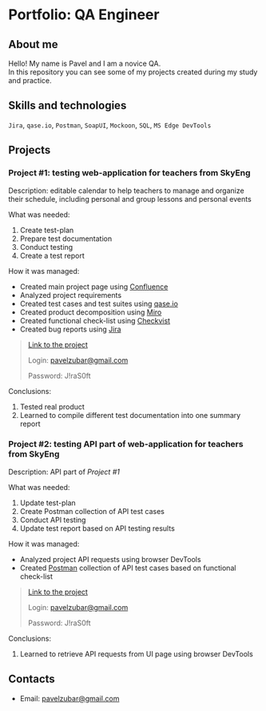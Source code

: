 # Portfolio: QA Engineer

## About me

Hello! My name is Pavel and I am a novice QA.  
In this repository you can see some of my projects created during my study and practice.

## Skills and technologies

`Jira`, `qase.io`, `Postman`, `SoapUI`, `Mockoon`, `SQL`, `MS Edge DevTools`

## Projects

### Project #1: testing web-application for teachers from SkyEng

Description: editable calendar to help teachers to manage and organize their schedule, including personal and group lessons and personal events

What was needed:
1. Create test-plan
2. Prepare test documentation
3. Conduct testing
4. Create a test report

How it was managed: 
- Created main project page using [Confluence](https://www.atlassian.com/software/confluence)
- Analyzed project requirements
- Created test cases and test suites using [qase.io](https://app.qase.io/)
- Created product decomposition using [Miro](https://miro.com/)
- Created functional check-list using [Checkvist](https://checkvist.com/)
- Created bug reports using [Jira](https://www.atlassian.com/software/jira)

> [Link to the project](https://pavelzubar.atlassian.net/l/cp/m41cFKeC "Confluence page")
>
> Login: pavelzubar@gmail.com
>
> Password: J!raS0ft

Conclusions:
1. Tested real product
2. Learned to compile different test documentation into one summary report

### Project #2: testing API part of web-application for teachers from SkyEng

Description: API part of *Project #1*

What was needed:
1. Update test-plan
2. Create Postman collection of API test cases
3. Conduct API testing
4. Update test report based on API testing results

How it was managed:
- Analyzed project API requests using browser DevTools
- Created [Postman](https://www.postman.com/) collection of API test cases based on functional check-list

> [Link to the project](https://pavelzubar.atlassian.net/l/cp/m41cFKeC "Confluence page")
>
> Login: pavelzubar@gmail.com
>
> Password: J!raS0ft

Conclusions:
1. Learned to retrieve API requests from UI page using browser DevTools

## Contacts
* Email: <pavelzubar@gmail.com>

